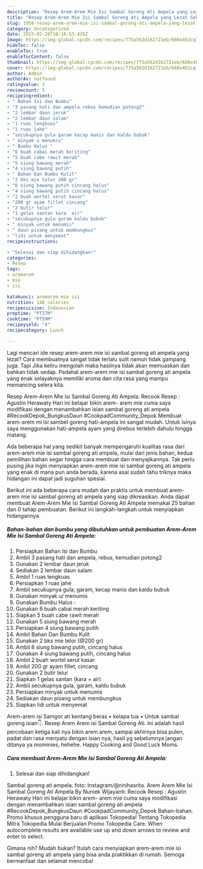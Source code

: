 ```yaml
---
description: "Resep Arem-Arem Mie Isi Sambal Goreng Ati Ampela yang Lezat Sekali, Buat Buka Puasa Lezat"
title: "Resep Arem-Arem Mie Isi Sambal Goreng Ati Ampela yang Lezat Sekali, Buat Buka Puasa Lezat"
slug: 1958-resep-arem-arem-mie-isi-sambal-goreng-ati-ampela-yang-lezat-sekali-buat-buka-puasa-lezat
category: Uncategorized
date: 2023-02-28T10:16:53.435Z
image: https://img-global.cpcdn.com/recipes/775a562d162721eb/680x482cq70/arem-arem-mie-isi-sambal-goreng-ati-ampela-foto-resep-utama.jpg
hideToc: false
enableToc: true
enableTocContent: false
thumbnail: https://img-global.cpcdn.com/recipes/775a562d162721eb/680x482cq70/arem-arem-mie-isi-sambal-goreng-ati-ampela-foto-resep-utama.jpg
cover: https://img-global.cpcdn.com/recipes/775a562d162721eb/680x482cq70/arem-arem-mie-isi-sambal-goreng-ati-ampela-foto-resep-utama.jpg
author: Admin
authorAv: notfound
ratingvalue: 3
reviewcount: 3
recipeingredient:
- " Bahan Isi dan Bumbu"
- "3 pasang hati dan ampela rebus kemudian potong2"
- "2 lembar daun jeruk"
- "2 lembar daun salam"
- "1 ruas lengkuas"
- "1 ruas jahe"
- "secukupnya gula garam kecap manis dan kaldu bubuk"
- " minyak u menumis"
- " Bumbu Halus "
- "6 buah cabai merah keriting"
- "5 buah cabe rawit merah"
- "5 siung bawang merah"
- "4 siung bawang putih"
- " Bahan Dan Bumbu Kulit"
- "2 bks mie telor 200 gr"
- "6 siung bawang putih cincang halus"
- "4 siung bawang putih cincang halus"
- "2 buah wortel serut kasar"
- "200 gr ayam fillet cincang"
- "2 butir telur"
- "1 gelas santan kara  air"
- "secukupnya gula garam kaldu bubuk"
- " minyak untuk menumis"
- " daun pisang untuk membungkus"
- "lidi untuk menyemat"
recipeinstructions:

- "Selesai dan siap dihidangkan!"
categories:
- Resep
tags:
- aremarem
- mie
- isi

katakunci: aremarem mie isi 
nutrition: 148 calories
recipecuisine: Indonesian
preptime: "PT27M"
cooktime: "PT59M"
recipeyield: "4"
recipecategory: Lunch

---
```



Lagi mencari ide resep arem-arem mie isi sambal goreng ati ampela yang lezat? Cara membuatnya sangat tidak terlalu sulit namun tidak gampang juga. Tapi Jika keliru mengolah maka hasilnya tidak akan memuaskan dan bahkan tidak sedap. Padahal arem-arem mie isi sambal goreng ati ampela yang enak selayaknya memiliki aroma dan cita rasa yang mampu memancing selera kita.


Resep Arem-Arem Mie Isi Sambal Goreng Ati Ampela. Recook Resep : Agustin Herawaty Hari ini belajar bikin arem- arem mie cuma saya modifikasi dengan menambahkan isian sambal goreng ati ampela #RecookDepok_BungkusDaun #CookpadCommunity_Depok Membuat arem-arem mi isi sambel goreng hati-ampela ini sangat mudah. Untuk isinya saya menggunakan hati-ampela ayam yang direbus terlebih dahulu hingga matang.

Ada beberapa hal yang sedikit banyak mempengaruhi kualitas rasa dari arem-arem mie isi sambal goreng ati ampela, mulai dari jenis bahan, kedua pemilihan bahan segar hingga cara membuat dan menyajikannya. Tak perlu pusing jika ingin menyiapkan arem-arem mie isi sambal goreng ati ampela yang enak di mana pun anda berada, karena asal sudah tahu triknya maka hidangan ini dapat jadi suguhan spesial.


Berikut ini ada beberapa cara mudah dan praktis untuk membuat arem-arem mie isi sambal goreng ati ampela yang siap dikreasikan. Anda dapat membuat Arem-Arem Mie Isi Sambal Goreng Ati Ampela memakai 25 bahan dan 0 tahap pembuatan. Berikut ini langkah-langkah untuk menyiapkan hidangannya.

<!--inarticleads1-->

##### Bahan-bahan dan bumbu yang dibutuhkan untuk pembuatan Arem-Arem Mie Isi Sambal Goreng Ati Ampela:

1. Persiapkan  Bahan Isi dan Bumbu
1. Ambil 3 pasang hati dan ampela, rebus, kemudian potong2
1. Gunakan 2 lembar daun jeruk
1. Sediakan 2 lembar daun salam
1. Ambil 1 ruas lengkuas
1. Persiapkan 1 ruas jahe
1. Ambil secukupnya gula, garam, kecap manis dan kaldu bubuk
1. Gunakan  minyak u/ menumis
1. Gunakan  Bumbu Halus :
1. Gunakan 6 buah cabai merah keriting
1. Siapkan 5 buah cabe rawit merah
1. Gunakan 5 siung bawang merah
1. Persiapkan 4 siung bawang putih
1. Ambil  Bahan Dan Bumbu Kulit
1. Gunakan 2 bks mie telor (@200 gr)
1. Ambil 6 siung bawang putih, cincang halus
1. Gunakan 4 siung bawang putih, cincang halus
1. Ambil 2 buah wortel serut kasar
1. Ambil 200 gr ayam fillet, cincang
1. Gunakan 2 butir telur
1. Siapkan 1 gelas santan (kara + air)
1. Ambil secukupnya gula, garam, kaldu bubuk
1. Persiapkan  minyak untuk menumis
1. Sediakan  daun pisang untuk membungkus
1. Siapkan lidi untuk menyemat


Arem-arem isi Samgor ati kentang beras • kelapa tua • Untuk sambal goreng isian👇. Resep Arem Arem isi Sambal Goreng Ati. Ini adalah hasil percobaan ketiga kali nya bikin arem arem, sampai akhirnya bisa pulen, padat dan rasa menyatu dengan isian nya, hasil yg sebelumnya jangan ditanya ya mommies, hehehe. Happy Cooking and Good Luck Moms. 

<!--inarticleads2-->

##### Cara membuat Arem-Arem Mie Isi Sambal Goreng Ati Ampela:


1. Selesai dan siap dihidangkan!

Sambal goreng ati ampela. foto: Instagram/@rinihasrita. Arem Arem Mie Isi Sambal Goreng Ati Ampela By Nuniek Wijayanti: Recook Resep : Agustin Herawaty Hari ini belajar bikin arem- arem mie cuma saya modifikasi dengan menambahkan isian sambal goreng ati ampela #RecookDepok_BungkusDaun #CookpadCommunity_Depok Bahan-bahan. Promo khusus pengguna baru di aplikasi Tokopedia! Tentang Tokopedia Mitra Tokopedia Mulai Berjualan Promo Tokopedia Care. When autocomplete results are available use up and down arrows to review and enter to select. 

Gimana nih? Mudah bukan? Itulah cara menyiapkan arem-arem mie isi sambal goreng ati ampela yang bisa anda praktikkan di rumah. Semoga bermanfaat dan selamat mencoba!
